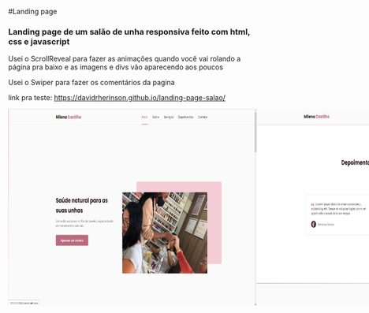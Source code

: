 #Landing page
<h3>Landing page de um salão de unha responsiva feito com html, css e javascript </h3>

Usei o ScrollReveal para fazer as animações quando você vai rolando a página pra baixo e as imagens e divs vão aparecendo aos poucos 

Usei o Swiper para fazer os comentários da pagina

link pra teste: https://davidrherinson.github.io/landing-page-salao/

<div style="display: flex" align="center">
<img src="imgs/print1.png" width="600" height="400"> 
<img src="imgs/print2.png" width="600" height="400"> <br>
<img src="imgs/print3.png" width="300" height="400"> 
<img src="imgs/print4.png" width="300" height="400">
</div>

